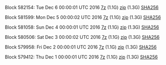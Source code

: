 Block 582154: Tue Dec  6 00:00:01 UTC 2016 [7z](https://transfer.sh/niURw/bootstrap.dat.20161206.7z) (1.1G) [zip](https://transfer.sh/Gabdo/bootstrap.dat.20161206.zip) (1.3G) [SHA256](https://transfer.sh/3hykV/sha256.txt)

Block 581599: Mon Dec  5 00:00:02 UTC 2016 [7z](https://transfer.sh/tRwr5/bootstrap.dat.20161205.7z) (1.1G) [zip](https://transfer.sh/cZsvS/bootstrap.dat.20161205.zip) (1.3G) [SHA256](https://transfer.sh/14JUgj/sha256.txt)

Block 581058: Sun Dec  4 00:00:01 UTC 2016 [7z](https://transfer.sh/vEkCx/bootstrap.dat.20161204.7z) (1.1G) [zip](https://transfer.sh/d3YXb/bootstrap.dat.20161204.zip) (1.3G) [SHA256](https://transfer.sh/xROgx/sha256.txt)

Block 580506: Sat Dec  3 00:00:02 UTC 2016 [7z](https://transfer.sh/ApO1u/bootstrap.dat.20161203.7z) (1.1G) [zip](https://transfer.sh/13aVuM/bootstrap.dat.20161203.zip) (1.3G) [SHA256](https://transfer.sh/trGuV/sha256.txt)

Block 579958: Fri Dec  2 00:00:01 UTC 2016 [7z](https://transfer.sh/vQXAI/bootstrap.dat.20161202.7z) (1.1G) [zip](https://transfer.sh/Hy25L/bootstrap.dat.20161202.zip) (1.3G) [SHA256](https://transfer.sh/zWNHM/sha256.txt)

Block 579412: Thu Dec  1 00:00:01 UTC 2016 [7z](https://transfer.sh/FVUuV/bootstrap.dat.20161201.7z) (1.1G) [zip](https://transfer.sh/3Etpf/bootstrap.dat.20161201.zip) (1.3G) [SHA256](https://transfer.sh/MlFec/sha256.txt)
